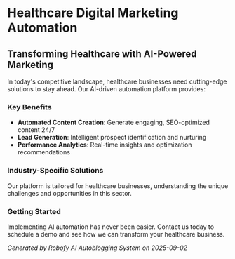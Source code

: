 # Healthcare Digital Marketing Automation

## Transforming Healthcare with AI-Powered Marketing

In today's competitive landscape, healthcare businesses need cutting-edge solutions to stay ahead. Our AI-driven automation platform provides:

### Key Benefits
- **Automated Content Creation**: Generate engaging, SEO-optimized content 24/7
- **Lead Generation**: Intelligent prospect identification and nurturing
- **Performance Analytics**: Real-time insights and optimization recommendations

### Industry-Specific Solutions
Our platform is tailored for healthcare businesses, understanding the unique challenges and opportunities in this sector.

### Getting Started
Implementing AI automation has never been easier. Contact us today to schedule a demo and see how we can transform your healthcare business.

*Generated by Robofy AI Autoblogging System on 2025-09-02*
